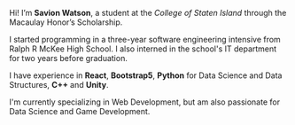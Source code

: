 Hi! I’m **Savion Watson**, a student at the _College of Staten Island_ through the Macaulay Honor’s Scholarship. 

I started programming in a three-year software engineering intensive from Ralph R McKee High School. I also interned in the school's IT department for two years before graduation. 

I have experience in **React**, **Bootstrap5**, **Python** for Data Science and Data Structures, **C++** and **Unity**. 

I'm currently specializing in Web Development, but am also passionate for Data Science and Game Development.  
